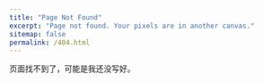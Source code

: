```yaml
---
title: "Page Not Found"
excerpt: "Page not found. Your pixels are in another canvas."
sitemap: false
permalink: /404.html
---
```


页面找不到了，可能是我还没写好。

<script type="text/javascript">
  var GOOG_FIXURL_LANG = 'en';
  var GOOG_FIXURL_SITE = '{{ site.url }}'
</script>
<script type="text/javascript"
  src="//linkhelp.clients.google.com/tbproxy/lh/wm/fixurl.js">
</script>
